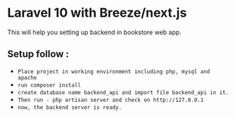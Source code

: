 # Laravel 10 with Breeze/next.js

This will help you setting up backend in bookstore web app.

## Setup follow :

- `Place project in working environment including php, mysql and apache`
- `run composer install`
- `create database name backend_api and import file backend_api in it.`
- `Then run - php artisan server and check on http://127.0.0.1`
- `now, the backend server is ready.`